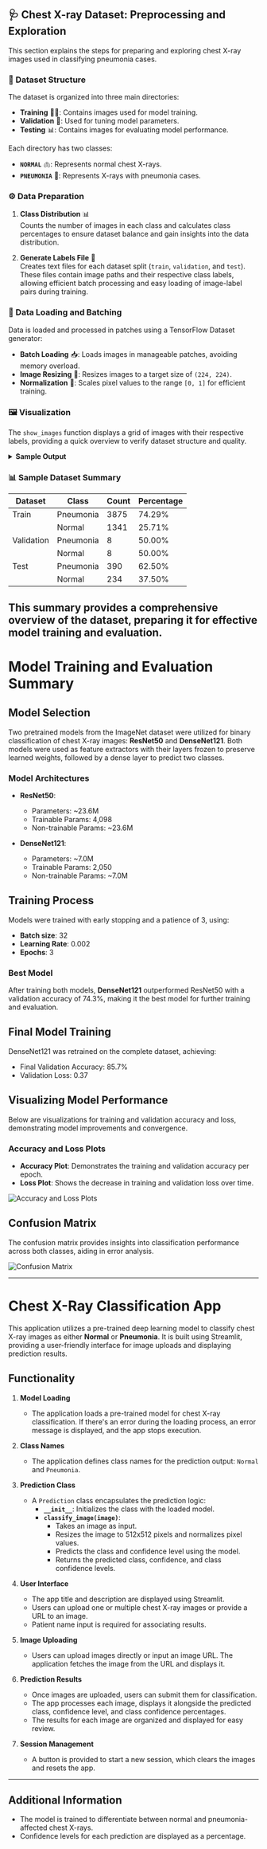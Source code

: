 ## 🩺 Chest X-ray Dataset: Preprocessing and Exploration

This section explains the steps for preparing and exploring chest X-ray images used in classifying pneumonia cases.

### 📂 Dataset Structure
The dataset is organized into three main directories:
- **Training** 🏋️‍♂️: Contains images used for model training.
- **Validation** 🧪: Used for tuning model parameters.
- **Testing** 📊: Contains images for evaluating model performance.

Each directory has two classes:
- **`NORMAL`** 🫁: Represents normal chest X-rays.
- **`PNEUMONIA`** 🤒: Represents X-rays with pneumonia cases.

### ⚙️ Data Preparation

1. **Class Distribution** 📊  
   Counts the number of images in each class and calculates class percentages to ensure dataset balance and gain insights into the data distribution.

2. **Generate Labels File** 📝  
   Creates text files for each dataset split (`train`, `validation`, and `test`). These files contain image paths and their respective class labels, allowing efficient batch processing and easy loading of image-label pairs during training.

### 🔄 Data Loading and Batching
Data is loaded and processed in patches using a TensorFlow Dataset generator:
- **Batch Loading** 📥: Loads images in manageable patches, avoiding memory overload.
- **Image Resizing** 🔄: Resizes images to a target size of `(224, 224)`.
- **Normalization** 🔄: Scales pixel values to the range `[0, 1]` for efficient training.

### 🖼️ Visualization
The `show_images` function displays a grid of images with their respective labels, providing a quick overview to verify dataset structure and quality.

<details>
<summary><strong>Sample Output</strong></summary>
  
| 🫁 **Normal** | 🤒 **Pneumonia** |
|---------------|------------------|
| ![Normal X-ray](image-link) | ![Pneumonia X-ray](image-link) |

</details>

### 📊 Sample Dataset Summary
| Dataset   | Class       | Count | Percentage |
|-----------|-------------|-------|------------|
| Train     | Pneumonia   | 3875  | 74.29%     |
|           | Normal      | 1341  | 25.71%     |
| Validation| Pneumonia   | 8     | 50.00%     |
|           | Normal      | 8     | 50.00%     |
| Test      | Pneumonia   | 390   | 62.50%     |
|           | Normal      | 234   | 37.50%     |

This summary provides a comprehensive overview of the dataset, preparing it for effective model training and evaluation.
----

# Model Training and Evaluation Summary
## Model Selection
Two pretrained models from the ImageNet dataset were utilized for binary classification of chest X-ray images: **ResNet50** and **DenseNet121**. Both models were used as feature extractors with their layers frozen to preserve learned weights, followed by a dense layer to predict two classes.

### Model Architectures
- **ResNet50**:
  - Parameters: ~23.6M
  - Trainable Params: 4,098
  - Non-trainable Params: ~23.6M

- **DenseNet121**:
  - Parameters: ~7.0M
  - Trainable Params: 2,050
  - Non-trainable Params: ~7.0M

## Training Process
Models were trained with early stopping and a patience of 3, using:
- **Batch size**: 32
- **Learning Rate**: 0.002
- **Epochs**: 3

### Best Model
After training both models, **DenseNet121** outperformed ResNet50 with a validation accuracy of 74.3%, making it the best model for further training and evaluation.

## Final Model Training
DenseNet121 was retrained on the complete dataset, achieving:
- Final Validation Accuracy: 85.7%
- Validation Loss: 0.37

## Visualizing Model Performance
Below are visualizations for training and validation accuracy and loss, demonstrating model improvements and convergence.

### Accuracy and Loss Plots
- **Accuracy Plot**: Demonstrates the training and validation accuracy per epoch.
- **Loss Plot**: Shows the decrease in training and validation loss over time.

![Accuracy and Loss Plots](accuracy_loss_plots.png)

## Confusion Matrix
The confusion matrix provides insights into classification performance across both classes, aiding in error analysis.

![Confusion Matrix](confusion_matrix.png)

---
# Chest X-Ray Classification App

This application utilizes a pre-trained deep learning model to classify chest X-ray images as either **Normal** or **Pneumonia**. It is built using Streamlit, providing a user-friendly interface for image uploads and displaying prediction results.

## Functionality

1. **Model Loading**
   - The application loads a pre-trained model for chest X-ray classification. If there's an error during the loading process, an error message is displayed, and the app stops execution.

2. **Class Names**
   - The application defines class names for the prediction output: `Normal` and `Pneumonia`.

3. **Prediction Class**
   - A `Prediction` class encapsulates the prediction logic:
     - **`__init__`**: Initializes the class with the loaded model.
     - **`classify_image(image)`**: 
       - Takes an image as input.
       - Resizes the image to 512x512 pixels and normalizes pixel values.
       - Predicts the class and confidence level using the model.
       - Returns the predicted class, confidence, and class confidence levels.

4. **User Interface**
   - The app title and description are displayed using Streamlit.
   - Users can upload one or multiple chest X-ray images or provide a URL to an image.
   - Patient name input is required for associating results.

5. **Image Uploading**
   - Users can upload images directly or input an image URL. The application fetches the image from the URL and displays it.

6. **Prediction Results**
   - Once images are uploaded, users can submit them for classification.
   - The app processes each image, displays it alongside the predicted class, confidence level, and class confidence percentages.
   - The results for each image are organized and displayed for easy review.

7. **Session Management**
   - A button is provided to start a new session, which clears the images and resets the app.
----
## Additional Information
- The model is trained to differentiate between normal and pneumonia-affected chest X-rays.
- Confidence levels for each prediction are displayed as a percentage.



